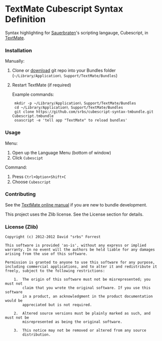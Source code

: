 TextMate Cubescript Syntax Definition
=========================================

Syntax highlighting for [Sauerbraten](sauerbraten)'s scripting langauge, Cubescript, in [TextMate](textmate).


### Installation

Manually:

1. Clone or [download](https://github.com/srbs/cubescript-syntax-tmbundle/master.zip) git repo into your Bundles folder (`~/Library/Application\ Support/TextMate/Bundles`)
2. Restart TextMate (if required)

    Example commands:

        mkdir -p ~/Library/Application\ Support/TextMate/Bundles
        cd ~/Library/Application\ Support/TextMate/Bundles
        git clone https://github.com/srbs/cubescript-syntax-tmbundle.git Cubescript.tmbundle
        osascript -e 'tell app "TextMate" to reload bundles'


### Usage

Menu:

1. Open up the Language Menu (bottom of window)
2. Click `Cubescipt`

Command:

1. Press `Ctrl+Option+Shift+C`
2. Choose `Cubescript`


### Contributing

See the [TextMate online manual](textmate_manual) if you are new to bundle development.

This project uses the Zlib license. See the License section for details.


### License (Zlib)

    Copyright (c) 2012-2012 David "srbs" Forrest
    
    This software is provided 'as-is', without any express or implied
    warranty. In no event will the authors be held liable for any damages
    arising from the use of this software.
    
    Permission is granted to anyone to use this software for any purpose,
    including commercial applications, and to alter it and redistribute it
    freely, subject to the following restrictions:
    
        1.  The origin of this software must not be misrepresented; you must not
            claim that you wrote the original software. If you use this software
            in a product, an acknowledgment in the product documentation would be
            appreciated but is not required.
    
        2.  Altered source versions must be plainly marked as such, and must not be
            misrepresented as being the original software.
    
        3.  This notice may not be removed or altered from any source
            distribution.


[sauerbraten]: http://sauerbraten.org/ "Sauerbraten"

[textmate]: http://macromates.com/ "TextMate"

[textmate_manual]: http://manual.macromates.com/en/ "TextMate Online Manual"
